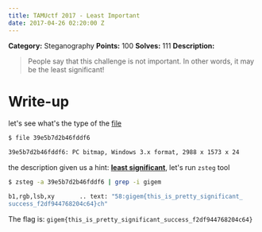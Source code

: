 ```yaml
---
title: TAMUctf 2017 - Least Important
date: 2017-04-26 02:20:00 Z
---
```


**Category:** Steganography
**Points:** 100
**Solves:** 111
**Description:**

> People say that this challenge is not important. In other words, it may be the least significant!

# Write-up

let's see what's the type of the [file](https://github.com/dbaser/ctfs/blob/master/TAMUctf-2017/stego100-least_important/39e5b7d2b46fddf6)


```bash
$ file 39e5b7d2b46fddf6 

39e5b7d2b46fddf6: PC bitmap, Windows 3.x format, 2988 x 1573 x 24
```    

the description given us a hint: [**least significant**](https://en.wikipedia.org/wiki/Least_significant_bit), let's run `zsteg` tool

```bash
$ zsteg -a 39e5b7d2b46fddf6 | grep -i gigem

b1,rgb,lsb,xy       .. text: "58:gigem{this_is_pretty_significant_
success_f2df944768204c64}ch"

```    

The flag is: `gigem{this_is_pretty_significant_success_f2df944768204c64}`